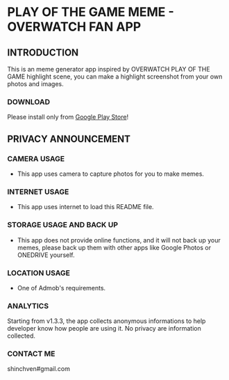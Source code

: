 # PLAY OF THE GAME MEME - OVERWATCH FAN APP

## INTRODUCTION
This is an meme generator app inspired by OVERWATCH PLAY OF THE GAME highlight scene, you can make a highlight screenshot from your own photos and images.

### DOWNLOAD
Please install only from [Google Play Store](https://play.google.com/store/apps/details?id=net.atlassc.playofthegamememe)!
   
## PRIVACY ANNOUNCEMENT

### CAMERA USAGE
- This app uses camera to capture photos for you to make memes.

### INTERNET USAGE
- This app uses internet to load this README file.

### STORAGE USAGE AND BACK UP
- This app does not provide online functions, and it will not back up your memes, please back up them with other apps like Google Photos or ONEDRIVE yourself.

### LOCATION USAGE
- One of Admob's requirements.

### ANALYTICS
Starting from v1.3.3, the app collects anonymous informations to help developer know how people are using it. No privacy are information collected.

### CONTACT ME
shinchven#gmail.com


